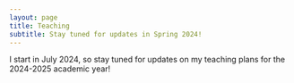 ```yaml
---
layout: page
title: Teaching
subtitle: Stay tuned for updates in Spring 2024!
---
```


I start in July 2024, so stay tuned for updates on my teaching plans for the 2024-2025 academic year!
